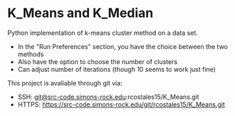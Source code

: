 # K_Means and K_Median

Python implementation of k-means cluster method on a data set.

- In the "Run Preferences" section, you have the choice between the two methods
- Also have the option to choose the number of clusters
- Can adjust number of iterations (though 10 seems to work just fine)




This project is avaliable through git via:
- SSH: git@src-code.simons-rock.edu:rcostales15/K_Means.git
- HTTPS: https://src-code.simons-rock.edu/git/rcostales15/K_Means.git
